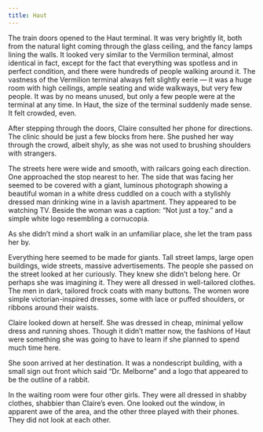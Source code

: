 ```yaml
---
title: Haut
---
```


The train doors opened to the Haut terminal. It was very brightly lit, both from the natural light coming through the glass ceiling, and the fancy lamps lining the walls. It looked very similar to the Vermilion terminal, almost identical in fact, except for the fact that everything was spotless and in perfect condition, and there were hundreds of people walking around it. The vastness of the Vermilion terminal always felt slightly eerie — it was a huge room with high ceilings, ample seating and wide walkways, but very few people. It was by no means unused, but only a few people were at the terminal at any time. In Haut, the size of the terminal suddenly made sense. It felt crowded, even.

After stepping through the doors, Claire consulted her phone for directions. The clinic should be just a few blocks from here. She pushed her way through the crowd, albeit shyly, as she was not used to brushing shoulders with strangers. 

The streets here were wide and smooth, with railcars going each direction. One approached the stop nearest to her. The side that was facing her seemed to be covered with a giant, luminous photograph showing a beautiful woman in a white dress cuddled on a couch with a stylishly dressed man drinking wine in a lavish apartment. They appeared to be watching TV. Beside the woman was a caption: “Not just a toy.” and a simple white logo resembling a cornucopia.

As she didn’t mind a short walk in an unfamiliar place, she let the tram pass her by.

Everything here seemed to be made for giants. Tall street lamps, large open buildings, wide streets, massive advertisements. The people she passed on the street looked at her curiously. They knew she didn’t belong here. Or perhaps she was imagining it. They were all dressed in well-tailored clothes. The men in dark, tailored frock coats with many buttons. The women wore simple victorian-inspired dresses, some with lace or puffed shoulders, or ribbons around their waists. 

Claire looked down at herself. She was dressed in cheap, minimal yellow dress and running shoes. Though it didn’t matter now, the fashions of Haut were something she was going to have to learn if she planned to spend much time here.

She soon arrived at her destination. It was a nondescript building, with a small sign out front which said “Dr. Melborne” and a logo that appeared to be the outline of a rabbit.

In the waiting room were four other girls. They were all dressed in shabby clothes, shabbier than Claire’s even. One looked out the window, in apparent awe of the area, and the other three played with their phones. They did not look at each other.
